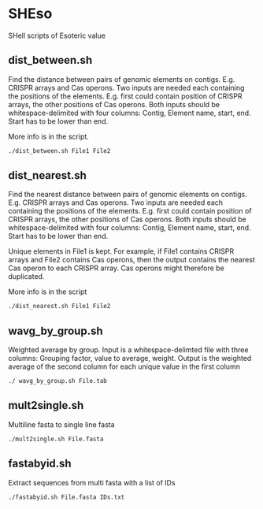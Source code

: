 # SHEso

SHell scripts of Esoteric value

## dist_between.sh
Find the distance between pairs of genomic elements on contigs. E.g. CRISPR arrays and Cas operons.
Two inputs are needed each containing the positions of the elements. E.g. first could contain position of CRISPR arrays, the other positions of Cas operons.
Both inputs should be whitespace-delimited with four columns: Contig, Element name, start, end. Start has to be lower than end.

More info is in the script.

```sh
./dist_between.sh File1 File2
```

## dist_nearest.sh
Find the nearest distance between pairs of genomic elements on contigs. E.g. CRISPR arrays and Cas operons.
Two inputs are needed each containing the positions of the elements. E.g. first could contain position of CRISPR arrays, the other positions of Cas operons.
Both inputs should be whitespace-delimited with four columns: Contig, Element name, start, end. Start has to be lower than end.

Unique elements in File1 is kept. For example, if File1 contains CRISPR arrays and File2 contains Cas operons, then the output contains the nearest Cas operon to each CRISPR array. Cas operons might therefore be duplicated.

More info is in the script

```sh
./dist_nearest.sh File1 File2
```

## wavg_by_group.sh
Weighted average by group. Input is a whitespace-delimted file with three columns: Grouping factor, value to average, weight. 
Output is the weighted average of the second column for each unique value in the first column

```sh
./ wavg_by_group.sh File.tab
```
## mult2single.sh
Multiline fasta to single line fasta

```sh
./mult2single.sh File.fasta
```

## fastabyid.sh
Extract sequences from multi fasta with a list of IDs

```sh
./fastabyid.sh File.fasta IDs.txt
```


